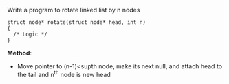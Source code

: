 Write a program to rotate linked list by n nodes

```
struct node* rotate(struct node* head, int n)
{
  /* Logic */
}
```


**Method**:
- Move pointer to (n-1)<supth</sup> node, make its next null, and attach head to the tail and n<sup>th</sup> node is new head
